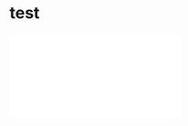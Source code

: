 # test

<iframe src="//player.bilibili.com/player.html?aid=683412529&bvid=BV1ES4y1c77F&cid=581580752&page=1" scrolling="no" border="0" frameborder="no" framespacing="0" allowfullscreen="true"> </iframe>
